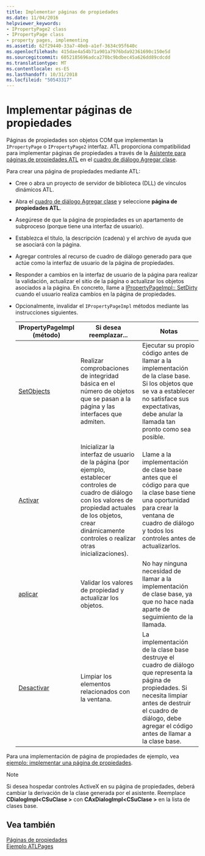 ```yaml
---
title: Implementar páginas de propiedades
ms.date: 11/04/2016
helpviewer_keywords:
- IPropertyPage2 class
- IPropertyPage class
- property pages, implementing
ms.assetid: 62f29440-33a7-40eb-a1ef-3634c95f640c
ms.openlocfilehash: 415dae4a54b71a901a7976bda92361690c150e5d
ms.sourcegitcommit: 6052185696adca270bc9bdbec45a626dd89cdcdd
ms.translationtype: MT
ms.contentlocale: es-ES
ms.lasthandoff: 10/31/2018
ms.locfileid: "50543317"
---
```

# <a name="implementing-property-pages"></a>Implementar páginas de propiedades

Páginas de propiedades son objetos COM que implementan la `IPropertyPage` o `IPropertyPage2` interfaz. ATL proporciona compatibilidad para implementar páginas de propiedades a través de la [Asistente para páginas de propiedades ATL](../atl/reference/atl-property-page-wizard.md) en el [cuadro de diálogo Agregar clase](../ide/add-class-dialog-box.md).

Para crear una página de propiedades mediante ATL:

- Cree o abra un proyecto de servidor de biblioteca (DLL) de vínculos dinámicos ATL.

- Abra el [cuadro de diálogo Agregar clase](../ide/add-class-dialog-box.md) y seleccione **página de propiedades ATL**.

- Asegúrese de que la página de propiedades es un apartamento de subproceso (porque tiene una interfaz de usuario).

- Establezca el título, la descripción (cadena) y el archivo de ayuda que se asociará con la página.

- Agregar controles al recurso de cuadro de diálogo generado para que actúe como la interfaz de usuario de la página de propiedades.

- Responder a cambios en la interfaz de usuario de la página para realizar la validación, actualizar el sitio de la página o actualizar los objetos asociados a la página. En concreto, llame a [IPropertyPageImpl:: SetDirty](../atl/reference/ipropertypageimpl-class.md#setdirty) cuando el usuario realiza cambios en la página de propiedades.

- Opcionalmente, invalidar el `IPropertyPageImpl` métodos mediante las instrucciones siguientes.

   |IPropertyPageImpl (método)|Si desea reemplazar...|Notas|
   |------------------------------|----------------------------------|-----------|
   |[SetObjects](../atl/reference/ipropertypageimpl-class.md#setobjects)|Realizar comprobaciones de integridad básica en el número de objetos que se pasan a la página y las interfaces que admiten.|Ejecutar su propio código antes de llamar a la implementación de la clase base. Si los objetos que se va a establecer no satisface sus expectativas, debe anular la llamada tan pronto como sea posible.|
   |[Activar](../atl/reference/ipropertypageimpl-class.md#activate)|Inicializar la interfaz de usuario de la página (por ejemplo, establecer controles de cuadro de diálogo con los valores de propiedad actuales de los objetos, crear dinámicamente controles o realizar otras inicializaciones).|Llame a la implementación de clase base antes que el código para que la clase base tiene una oportunidad para crear la ventana de cuadro de diálogo y todos los controles antes de actualizarlos.|
   |[aplicar](../atl/reference/ipropertypageimpl-class.md#apply)|Validar los valores de propiedad y actualizar los objetos.|No hay ninguna necesidad de llamar a la implementación de clase base, ya que no hace nada aparte de seguimiento de la llamada.|
   |[Desactivar](../atl/reference/ipropertypageimpl-class.md#deactivate)|Limpiar los elementos relacionados con la ventana.|La implementación de la clase base destruye el cuadro de diálogo que representa la página de propiedades. Si necesita limpiar antes de destruir el cuadro de diálogo, debe agregar el código antes de llamar a la clase base.|

Para una implementación de página de propiedades de ejemplo, vea [ejemplo: implementar una página de propiedades](../atl/example-implementing-a-property-page.md).

> [!NOTE]
> Si desea hospedar controles ActiveX en su página de propiedades, deberá cambiar la derivación de la clase generada por el asistente. Reemplace **CDialogImpl\<CSuClase >** con **CAxDialogImpl\<CSuClase >** en la lista de clases base.

## <a name="see-also"></a>Vea también

[Páginas de propiedades](../atl/atl-com-property-pages.md)<br/>
[Ejemplo ATLPages](../visual-cpp-samples.md)
